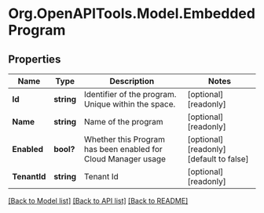 # Org.OpenAPITools.Model.EmbeddedProgram
## Properties

Name | Type | Description | Notes
------------ | ------------- | ------------- | -------------
**Id** | **string** | Identifier of the program. Unique within the space. | [optional] [readonly] 
**Name** | **string** | Name of the program | [optional] [readonly] 
**Enabled** | **bool?** | Whether this Program has been enabled for Cloud Manager usage | [optional] [readonly] [default to false]
**TenantId** | **string** | Tenant Id | [optional] [readonly] 

[[Back to Model list]](../README.md#documentation-for-models) [[Back to API list]](../README.md#documentation-for-api-endpoints) [[Back to README]](../README.md)

